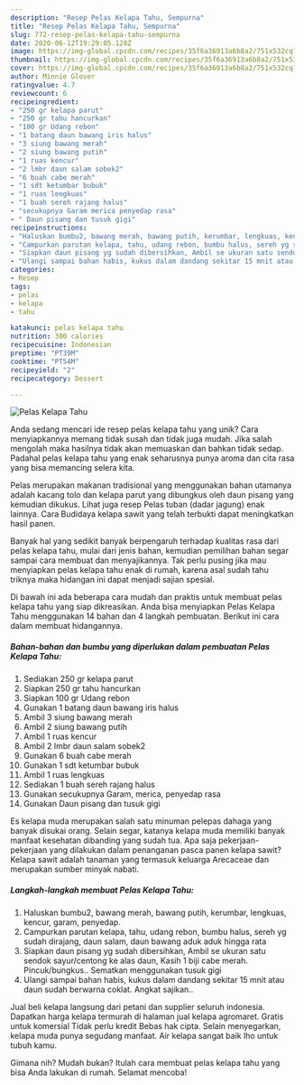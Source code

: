 ```yaml
---
description: "Resep Pelas Kelapa Tahu, Sempurna"
title: "Resep Pelas Kelapa Tahu, Sempurna"
slug: 772-resep-pelas-kelapa-tahu-sempurna
date: 2020-06-12T19:29:05.128Z
image: https://img-global.cpcdn.com/recipes/35f6a36913a6b8a2/751x532cq70/pelas-kelapa-tahu-foto-resep-utama.jpg
thumbnail: https://img-global.cpcdn.com/recipes/35f6a36913a6b8a2/751x532cq70/pelas-kelapa-tahu-foto-resep-utama.jpg
cover: https://img-global.cpcdn.com/recipes/35f6a36913a6b8a2/751x532cq70/pelas-kelapa-tahu-foto-resep-utama.jpg
author: Minnie Glover
ratingvalue: 4.7
reviewcount: 6
recipeingredient:
- "250 gr kelapa parut"
- "250 gr tahu hancurkan"
- "100 gr Udang rebon"
- "1 batang daun bawang iris halus"
- "3 siung bawang merah"
- "2 siung bawang putih"
- "1 ruas kencur"
- "2 lmbr daun salam sobek2"
- "6 buah cabe merah"
- "1 sdt ketumbar bubuk"
- "1 ruas lengkuas"
- "1 buah sereh rajang halus"
- "secukupnya Garam merica penyedap rasa"
- " Daun pisang dan tusuk gigi"
recipeinstructions:
- "Haluskan bumbu2, bawang merah, bawang putih, kerumbar, lengkuas, kencur, garam, penyedap."
- "Campurkan parutan kelapa, tahu, udang rebon, bumbu halus, sereh yg sudah dirajang, daun salam, daun bawang aduk aduk hingga rata"
- "Siapkan daun pisang yg sudah dibersihkan, Ambil se ukuran satu sendok sayur/centong ke alas daun, Kasih 1 biji cabe merah. Pincuk/bungkus.. Sematkan menggunakan tusuk gigi"
- "Ulangi sampai bahan habis, kukus dalam dandang sekitar 15 mnit atau daun sudah berwarna coklat. Angkat sajikan.."
categories:
- Resep
tags:
- pelas
- kelapa
- tahu

katakunci: pelas kelapa tahu 
nutrition: 300 calories
recipecuisine: Indonesian
preptime: "PT39M"
cooktime: "PT54M"
recipeyield: "2"
recipecategory: Dessert

---
```



![Pelas Kelapa Tahu](https://img-global.cpcdn.com/recipes/35f6a36913a6b8a2/751x532cq70/pelas-kelapa-tahu-foto-resep-utama.jpg)

Anda sedang mencari ide resep pelas kelapa tahu yang unik? Cara menyiapkannya memang tidak susah dan tidak juga mudah. Jika salah mengolah maka hasilnya tidak akan memuaskan dan bahkan tidak sedap. Padahal pelas kelapa tahu yang enak seharusnya punya aroma dan cita rasa yang bisa memancing selera kita.

Pelas merupakan makanan tradisional yang menggunakan bahan utamanya adalah kacang tolo dan kelapa parut yang dibungkus oleh daun pisang yang kemudian dikukus. Lihat juga resep Pelas tuban (dadar jagung) enak lainnya. Cara Budidaya kelapa sawit yang telah terbukti dapat meningkatkan hasil panen.

Banyak hal yang sedikit banyak berpengaruh terhadap kualitas rasa dari pelas kelapa tahu, mulai dari jenis bahan, kemudian pemilihan bahan segar sampai cara membuat dan menyajikannya. Tak perlu pusing jika mau menyiapkan pelas kelapa tahu enak di rumah, karena asal sudah tahu triknya maka hidangan ini dapat menjadi sajian spesial.


Di bawah ini ada beberapa cara mudah dan praktis untuk membuat pelas kelapa tahu yang siap dikreasikan. Anda bisa menyiapkan Pelas Kelapa Tahu menggunakan 14 bahan dan 4 langkah pembuatan. Berikut ini cara dalam membuat hidangannya.

<!--inarticleads1-->

##### Bahan-bahan dan bumbu yang diperlukan dalam pembuatan Pelas Kelapa Tahu:

1. Sediakan 250 gr kelapa parut
1. Siapkan 250 gr tahu hancurkan
1. Siapkan 100 gr Udang rebon
1. Gunakan 1 batang daun bawang iris halus
1. Ambil 3 siung bawang merah
1. Ambil 2 siung bawang putih
1. Ambil 1 ruas kencur
1. Ambil 2 lmbr daun salam sobek2
1. Gunakan 6 buah cabe merah
1. Gunakan 1 sdt ketumbar bubuk
1. Ambil 1 ruas lengkuas
1. Sediakan 1 buah sereh rajang halus
1. Gunakan secukupnya Garam, merica, penyedap rasa
1. Gunakan  Daun pisang dan tusuk gigi


Es kelapa muda merupakan salah satu minuman pelepas dahaga yang banyak disukai orang. Selain segar, katanya kelapa muda memiliki banyak manfaat kesehatan dibanding yang sudah tua. Apa saja pekerjaan-pekerjaan yang dilakukan dalam penanganan pasca panen kelapa sawit? Kelapa sawit adalah tanaman yang termasuk keluarga Arecaceae dan merupakan sumber minyak nabati. 

<!--inarticleads2-->

##### Langkah-langkah membuat Pelas Kelapa Tahu:

1. Haluskan bumbu2, bawang merah, bawang putih, kerumbar, lengkuas, kencur, garam, penyedap.
1. Campurkan parutan kelapa, tahu, udang rebon, bumbu halus, sereh yg sudah dirajang, daun salam, daun bawang aduk aduk hingga rata
1. Siapkan daun pisang yg sudah dibersihkan, Ambil se ukuran satu sendok sayur/centong ke alas daun, Kasih 1 biji cabe merah. Pincuk/bungkus.. Sematkan menggunakan tusuk gigi
1. Ulangi sampai bahan habis, kukus dalam dandang sekitar 15 mnit atau daun sudah berwarna coklat. Angkat sajikan..


Jual beli kelapa langsung dari petani dan supplier seluruh indonesia. Dapatkan harga kelapa termurah di halaman jual kelapa agromaret. Gratis untuk komersial Tidak perlu kredit Bebas hak cipta. Selain menyegarkan, kelapa muda punya segudang manfaat. Air kelapa sangat baik lho untuk tubuh kamu. 

Gimana nih? Mudah bukan? Itulah cara membuat pelas kelapa tahu yang bisa Anda lakukan di rumah. Selamat mencoba!

